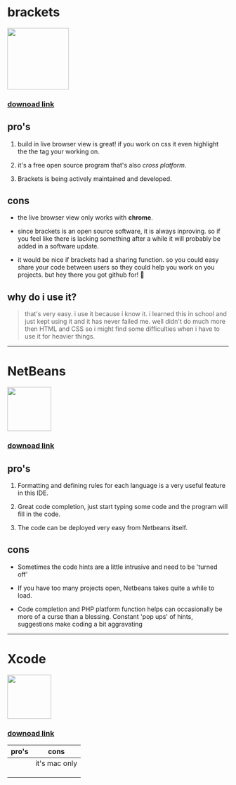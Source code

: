 

# brackets

<img src="https://upload.wikimedia.org/wikipedia/commons/thumb/4/4c/Brackets_Icon.svg/1200px-Brackets_Icon.svg.png" height="140"> 

### [downoad link](http://brackets.io/)



## pro's

1. build in live browser view is great! if you work on css it even highlight the the tag your working on. 

2. it's a free open source program that's also *cross platform*.

3. Brackets is being actively maintained and developed.


## cons

+ the live browser view only works with **chrome**.

+ since brackets is an open source software, it is always inproving. so if you feel like there is lacking something after a while it will probably be added in a software update.

+ it would be nice if brackets had a sharing function. so you could easy share your code between users so they could help you work on you projects. but hey there you got github for! :grimacing:

## why do i use it? 

> that's very easy. i use it because i know it. i learned this in school and just kept using it  and it has never failed me. well didn't do much more then HTML and CSS so i might find some difficulties when i have to use it for heavier things. 

*****

# NetBeans

<img src="https://logonoid.com/images/netbeans-logo.png" height="100">

### [downoad link](https://netbeans.org/downloads/8.2/)

## pro's

1. Formatting and defining rules for each language is a very useful feature in this IDE.

2. Great code completion, just start typing some code and the program will fill in the code.

3. The code can be deployed very easy from Netbeans itself.

## cons

+ Sometimes the code hints are a little intrusive and need to be 'turned off'

+ If you have too many projects open, Netbeans takes quite a while to load. 

+ Code completion and PHP platform function helps can occasionally be more of a curse than a blessing. Constant 'pop ups' of hints, suggestions make coding a bit aggravating

*****

# Xcode

<img src="https://developer.apple.com/assets/elements/icons/xcode6/Xcode6-128x128_2x.png" height="100">

### [downoad link](https://developer.apple.com/xcode/)

|         pro's        |      cons       |  
|----------------------|:---------------:|
|                      |  it's mac only  | 
|                      |                 |
|                      |                 |   
|                      |                 |    